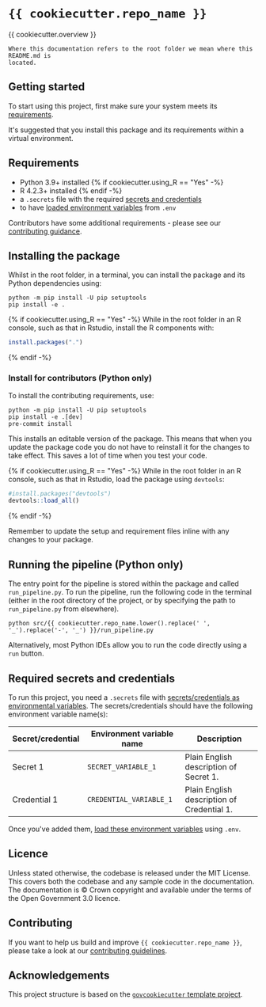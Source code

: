 # `{{ cookiecutter.repo_name }}`

{{ cookiecutter.overview }}

```{warning}
Where this documentation refers to the root folder we mean where this README.md is
located.
```

## Getting started

To start using this project, first make sure your system meets its
[requirements](#requirements).

It's suggested that you install this package and its requirements within
a virtual environment.

## Requirements

- Python 3.9+ installed
{% if cookiecutter.using_R == "Yes" -%}
- R 4.2.3+ installed
{% endif -%}
- a `.secrets` file with the required [secrets and credentials](#required-secrets-and-credentials)
- to have [loaded environment variables][docs-loading-environment-variables] from `.env`

Contributors have some additional requirements - please see our [contributing guidance][contributing].

## Installing the package

Whilst in the root folder, in a terminal, you can install the package and its
Python dependencies using:

```shell
python -m pip install -U pip setuptools
pip install -e .
```

{% if cookiecutter.using_R == "Yes" -%}
While in the root folder in an R console, such as that in Rstudio,
install the R components with:
```R
install.packages(".")
```
{% endif -%}

### Install for contributors (Python only)

To install the contributing requirements, use:
```shell
python -m pip install -U pip setuptools
pip install -e .[dev]
pre-commit install
```

This installs an editable version of the package. This means that when you update the
package code you do not have to reinstall it for the changes to take effect.
This saves a lot of time when you test your code.

{% if cookiecutter.using_R == "Yes" -%}
While in the root folder in an R console, such as that in Rstudio, load the package
using `devtools`:
```R
#install.packages("devtools")
devtools::load_all()
```
{% endif -%}

Remember to update the setup and requirement files inline with any changes to your
package.

## Running the pipeline (Python only)

The entry point for the pipeline is stored within the package and called `run_pipeline.py`.
To run the pipeline, run the following code in the terminal (either in the root directory of the
project, or by specifying the path to `run_pipeline.py` from elsewhere).

```shell
python src/{{ cookiecutter.repo_name.lower().replace(' ', '_').replace('-', '_') }}/run_pipeline.py
```

Alternatively, most Python IDEs allow you to run the code directly using a `run` button.

## Required secrets and credentials

To run this project, you need a `.secrets` file with [secrets/credentials as
environmental variables][docs-loading-environment-variables-secrets]. The
secrets/credentials should have the following environment variable name(s):

| Secret/credential | Environment variable name | Description                                |
|-------------------|---------------------------|--------------------------------------------|
| Secret 1          | `SECRET_VARIABLE_1`       | Plain English description of Secret 1.     |
| Credential 1      | `CREDENTIAL_VARIABLE_1`   | Plain English description of Credential 1. |

Once you've added them, [load these environment variables][docs-loading-environment-variables] using
`.env`.

## Licence

Unless stated otherwise, the codebase is released under the MIT License. This covers
both the codebase and any sample code in the documentation. The documentation is ©
Crown copyright and available under the terms of the Open Government 3.0 licence.

## Contributing

If you want to help us build and improve `{{ cookiecutter.repo_name }}`, please take a look at our
[contributing guidelines][contributing].

## Acknowledgements

This project structure is based on the [`govcookiecutter` template project][govcookiecutter].

[contributing]: https://github.com/best-practice-and-impact/govcookiecutter/blob/main/%7B%7B%20cookiecutter.repo_name%20%7D%7D/docs/contributor_guide/CONTRIBUTING.md
[govcookiecutter]: https://github.com/best-practice-and-impact/govcookiecutter
[docs-loading-environment-variables]: https://github.com/best-practice-and-impact/govcookiecutter/blob/main/%7B%7B%20cookiecutter.repo_name%20%7D%7D/docs/user_guide/loading_environment_variables.md
[docs-loading-environment-variables-secrets]: https://github.com/best-practice-and-impact/govcookiecutter/blob/main/%7B%7B%20cookiecutter.repo_name%20%7D%7D/docs/user_guide/loading_environment_variables.md#storing-secrets-and-credentials

